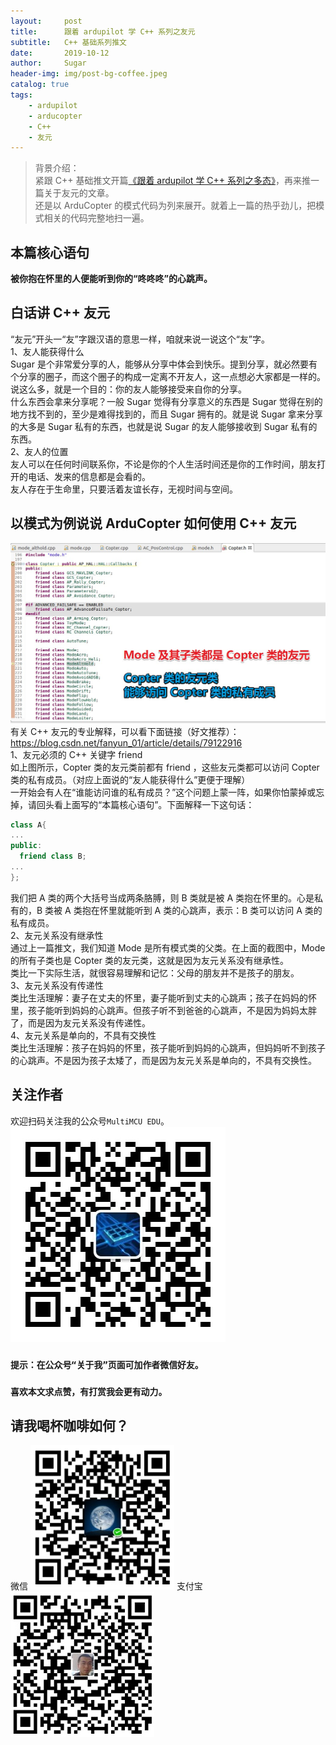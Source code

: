 ```yaml
---
layout:     post
title:      跟着 ardupilot 学 C++ 系列之友元
subtitle:   C++ 基础系列推文
date:       2019-10-12
author:     Sugar
header-img: img/post-bg-coffee.jpeg
catalog: true
tags:
    - ardupilot
    - arducopter
    - C++
    - 友元
---
```


> 背景介绍：     
> 紧跟 C++ 基础推文开篇[《跟着 ardupilot 学 C++ 系列之多态》](https://mp.weixin.qq.com/s/ixhfR7zmlFlsUV7m6zy0Yg)，再来推一篇关于友元的文章。     
> 还是以 ArduCopter 的模式代码为列来展开。就着上一篇的热乎劲儿，把模式相关的代码完整地扫一遍。

本篇核心语句
---
**被你抱在怀里的人便能听到你的“咚咚咚”的心跳声。**

白话讲 C++ 友元
---
“友元”开头一“友”字跟汉语的意思一样，咱就来说一说这个“友”字。          
1、友人能获得什么     
Sugar 是个非常爱分享的人，能够从分享中体会到快乐。提到分享，就必然要有个分享的圈子，而这个圈子的构成一定离不开友人，这一点想必大家都是一样的。说这么多，就是一个目的：你的友人能够接受来自你的分享。     
什么东西会拿来分享呢？一般 Sugar 觉得有分享意义的东西是 Sugar 觉得在别的地方找不到的，至少是难得找到的，而且 Sugar 拥有的。就是说 Sugar 拿来分享的大多是 Sugar 私有的东西，也就是说 Sugar 的友人能够接收到 Sugar 私有的东西。     
2、友人的位置     
友人可以在任何时间联系你，不论是你的个人生活时间还是你的工作时间，朋友打开的电话、发来的信息都是会看的。      
友人存在于生命里，只要活着友谊长存，无视时间与空间。

以模式为例说说 ArduCopter 如何使用 C++ 友元
---
![](https://github.com/SuWeipeng/img/raw/master/4_ardupilot/cpp_friend_1.jpg)     
有关 C++ 友元的专业解释，可以看下面链接（好文推荐）：
https://blog.csdn.net/fanyun_01/article/details/79122916     
1、友元必须的 C++ 关键字 friend     
如上图所示，Copter 类的友元类前都有 friend ，这些友元类都可以访问 Copter 类的私有成员。（对应上面说的“友人能获得什么”更便于理解）     
一开始会有人在“谁能访问谁的私有成员？”这个问题上蒙一阵，如果你怕蒙掉或忘掉，请回头看上面写的“本篇核心语句”。下面解释一下这句话：     
```cpp
class A{
...
public:
  friend class B;
...
};
```
我们把 A 类的两个大括号当成两条胳膊，则 B 类就是被 A 类抱在怀里的。心是私有的，B 类被 A 类抱在怀里就能听到 A 类的心跳声，表示：B 类可以访问 A 类的私有成员。     
2、友元关系没有继承性     
通过上一篇推文，我们知道 Mode 是所有模式类的父类。在上面的截图中，Mode 的所有子类也是 Copter 类的友元类，这就是因为友元关系没有继承性。     
类比一下实际生活，就很容易理解和记忆：父母的朋友并不是孩子的朋友。     
3、友元关系没有传递性      
类比生活理解：妻子在丈夫的怀里，妻子能听到丈夫的心跳声；孩子在妈妈的怀里，孩子能听到妈妈的心跳声。但孩子听不到爸爸的心跳声，不是因为妈妈太胖了，而是因为友元关系没有传递性。      
4、友元关系是单向的，不具有交换性     
类比生活理解：孩子在妈妈的怀里，孩子能听到妈妈的心跳声，但妈妈听不到孩子的心跳声。不是因为孩子太矮了，而是因为友元关系是单向的，不具有交换性。

关注作者
---
欢迎扫码关注我的公众号`MultiMCU EDU`。
![](https://github.com/SuWeipeng/img/raw/master/gongzonghao.jpg)
### `提示：在公众号“关于我”页面可加作者微信好友。`
### `喜欢本文求点赞，有打赏我会更有动力。`


请我喝杯咖啡如何？
---
微信
![weixinfukuan](https://github.com/SuWeipeng/img/raw/master/weixinfukuan.jpg)
支付宝
![zhifubaofukuan](https://github.com/SuWeipeng/img/raw/master/zhifubaofukuan.jpg)